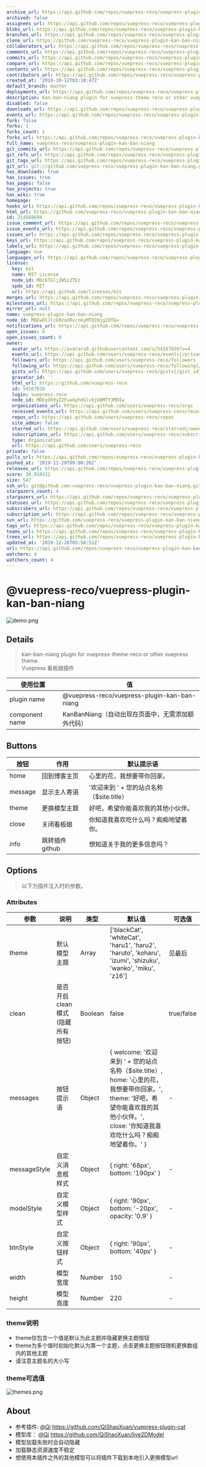 ```yaml
---
archive_url: https://api.github.com/repos/vuepress-reco/vuepress-plugin-kan-ban-niang/{archive_format}{/ref}
archived: false
assignees_url: https://api.github.com/repos/vuepress-reco/vuepress-plugin-kan-ban-niang/assignees{/user}
blobs_url: https://api.github.com/repos/vuepress-reco/vuepress-plugin-kan-ban-niang/git/blobs{/sha}
branches_url: https://api.github.com/repos/vuepress-reco/vuepress-plugin-kan-ban-niang/branches{/branch}
clone_url: https://github.com/vuepress-reco/vuepress-plugin-kan-ban-niang.git
collaborators_url: https://api.github.com/repos/vuepress-reco/vuepress-plugin-kan-ban-niang/collaborators{/collaborator}
comments_url: https://api.github.com/repos/vuepress-reco/vuepress-plugin-kan-ban-niang/comments{/number}
commits_url: https://api.github.com/repos/vuepress-reco/vuepress-plugin-kan-ban-niang/commits{/sha}
compare_url: https://api.github.com/repos/vuepress-reco/vuepress-plugin-kan-ban-niang/compare/{base}...{head}
contents_url: https://api.github.com/repos/vuepress-reco/vuepress-plugin-kan-ban-niang/contents/{+path}
contributors_url: https://api.github.com/repos/vuepress-reco/vuepress-plugin-kan-ban-niang/contributors
created_at: '2019-10-12T03:10:47Z'
default_branch: master
deployments_url: https://api.github.com/repos/vuepress-reco/vuepress-plugin-kan-ban-niang/deployments
description: Kan-ban-niang plugin for vuepress-theme-reco or other vuepress theme.
disabled: false
downloads_url: https://api.github.com/repos/vuepress-reco/vuepress-plugin-kan-ban-niang/downloads
events_url: https://api.github.com/repos/vuepress-reco/vuepress-plugin-kan-ban-niang/events
fork: false
forks: 1
forks_count: 1
forks_url: https://api.github.com/repos/vuepress-reco/vuepress-plugin-kan-ban-niang/forks
full_name: vuepress-reco/vuepress-plugin-kan-ban-niang
git_commits_url: https://api.github.com/repos/vuepress-reco/vuepress-plugin-kan-ban-niang/git/commits{/sha}
git_refs_url: https://api.github.com/repos/vuepress-reco/vuepress-plugin-kan-ban-niang/git/refs{/sha}
git_tags_url: https://api.github.com/repos/vuepress-reco/vuepress-plugin-kan-ban-niang/git/tags{/sha}
git_url: git://github.com/vuepress-reco/vuepress-plugin-kan-ban-niang.git
has_downloads: true
has_issues: true
has_pages: false
has_projects: true
has_wiki: true
homepage: ''
hooks_url: https://api.github.com/repos/vuepress-reco/vuepress-plugin-kan-ban-niang/hooks
html_url: https://github.com/vuepress-reco/vuepress-plugin-kan-ban-niang
id: 214568694
issue_comment_url: https://api.github.com/repos/vuepress-reco/vuepress-plugin-kan-ban-niang/issues/comments{/number}
issue_events_url: https://api.github.com/repos/vuepress-reco/vuepress-plugin-kan-ban-niang/issues/events{/number}
issues_url: https://api.github.com/repos/vuepress-reco/vuepress-plugin-kan-ban-niang/issues{/number}
keys_url: https://api.github.com/repos/vuepress-reco/vuepress-plugin-kan-ban-niang/keys{/key_id}
labels_url: https://api.github.com/repos/vuepress-reco/vuepress-plugin-kan-ban-niang/labels{/name}
language: Vue
languages_url: https://api.github.com/repos/vuepress-reco/vuepress-plugin-kan-ban-niang/languages
license:
  key: mit
  name: MIT License
  node_id: MDc6TGljZW5zZTEz
  spdx_id: MIT
  url: https://api.github.com/licenses/mit
merges_url: https://api.github.com/repos/vuepress-reco/vuepress-plugin-kan-ban-niang/merges
milestones_url: https://api.github.com/repos/vuepress-reco/vuepress-plugin-kan-ban-niang/milestones{/number}
mirror_url: null
name: vuepress-plugin-kan-ban-niang
node_id: MDEwOlJlcG9zaXRvcnkyMTQ1Njg2OTQ=
notifications_url: https://api.github.com/repos/vuepress-reco/vuepress-plugin-kan-ban-niang/notifications{?since,all,participating}
open_issues: 0
open_issues_count: 0
owner:
  avatar_url: https://avatars0.githubusercontent.com/u/54167020?v=4
  events_url: https://api.github.com/users/vuepress-reco/events{/privacy}
  followers_url: https://api.github.com/users/vuepress-reco/followers
  following_url: https://api.github.com/users/vuepress-reco/following{/other_user}
  gists_url: https://api.github.com/users/vuepress-reco/gists{/gist_id}
  gravatar_id: ''
  html_url: https://github.com/vuepress-reco
  id: 54167020
  login: vuepress-reco
  node_id: MDEyOk9yZ2FuaXphdGlvbjU0MTY3MDIw
  organizations_url: https://api.github.com/users/vuepress-reco/orgs
  received_events_url: https://api.github.com/users/vuepress-reco/received_events
  repos_url: https://api.github.com/users/vuepress-reco/repos
  site_admin: false
  starred_url: https://api.github.com/users/vuepress-reco/starred{/owner}{/repo}
  subscriptions_url: https://api.github.com/users/vuepress-reco/subscriptions
  type: Organization
  url: https://api.github.com/users/vuepress-reco
private: false
pulls_url: https://api.github.com/repos/vuepress-reco/vuepress-plugin-kan-ban-niang/pulls{/number}
pushed_at: '2019-11-29T09:08:26Z'
releases_url: https://api.github.com/repos/vuepress-reco/vuepress-plugin-kan-ban-niang/releases{/id}
score: 26.918322
size: 547
ssh_url: git@github.com:vuepress-reco/vuepress-plugin-kan-ban-niang.git
stargazers_count: 4
stargazers_url: https://api.github.com/repos/vuepress-reco/vuepress-plugin-kan-ban-niang/stargazers
statuses_url: https://api.github.com/repos/vuepress-reco/vuepress-plugin-kan-ban-niang/statuses/{sha}
subscribers_url: https://api.github.com/repos/vuepress-reco/vuepress-plugin-kan-ban-niang/subscribers
subscription_url: https://api.github.com/repos/vuepress-reco/vuepress-plugin-kan-ban-niang/subscription
svn_url: https://github.com/vuepress-reco/vuepress-plugin-kan-ban-niang
tags_url: https://api.github.com/repos/vuepress-reco/vuepress-plugin-kan-ban-niang/tags
teams_url: https://api.github.com/repos/vuepress-reco/vuepress-plugin-kan-ban-niang/teams
trees_url: https://api.github.com/repos/vuepress-reco/vuepress-plugin-kan-ban-niang/git/trees{/sha}
updated_at: '2019-12-26T05:56:51Z'
url: https://api.github.com/repos/vuepress-reco/vuepress-plugin-kan-ban-niang
watchers: 4
watchers_count: 4
---
```


# @vuepress-reco/vuepress-plugin-kan-ban-niang

![demo.png](https://raw.githubusercontent.com/vuepress-reco/vuepress-plugin-kan-ban-niang/master/images/demo.png)

## Details

> kan-ban-niang plugin for vuepress-theme-reco or other vuepress theme.  
> Vuepress 看板娘插件

|使用位置|值|
|-|-|
|plugin name|@vuepress-reco/vuepress-plugin-kan-ban-niang|
|component name|KanBanNiang（自动出现在页面中，无需添加额外代码）|

## Buttons

|按钮|作用|默认提示语|
|-|-|-|
|home|回到博客主页|心里的花，我想要带你回家。|
|message|显示主人寄语|'欢迎来到 ' + 您的站点名称（$site.title）|
|theme|更换模型主题|好吧，希望你能喜欢我的其他小伙伴。|
|close|关闭看板娘|你知道我喜欢吃什么吗？痴痴地望着你。|
|info|跳转插件github|想知道关于我的更多信息吗？|

## Options

> 以下为插件注入时的参数。

### Attributes

|参数|说明|类型|默认值|可选值|
|-|-|-|-|-|
|theme|默认模型主题|Array|['blackCat', 'whiteCat', 'haru1', 'haru2', 'haruto', 'koharu', 'izumi', 'shizuku', 'wanko', 'miku', 'z16']|见最后|
|clean|是否开启clean模式(隐藏所有按钮)|Boolean|false|true/false|
|messages|按钮提示语|Object|{ welcome: '欢迎来到 ' + 您的站点名称（$site.title）, home: '心里的花，我想要带你回家。', theme: '好吧，希望你能喜欢我的其他小伙伴。', close: '你知道我喜欢吃什么吗？痴痴地望着你。' }|-|
|messageStyle|自定义消息框样式|Object|{ right: '68px', bottom: '190px' }|-|
|modelStyle|自定义模型样式|Object|{ right: '90px', bottom: '-20px', opacity: '0.9' }|-|
|btnStyle|自定义按钮样式|Object|{ right: '90px', bottom: '40px' }|-|
|width|模型宽度|Number|150|-|
|height|模型高度|Number|220|-|

### theme说明

- theme仅包含一个值是默认为此主题并隐藏更换主题按钮
- theme为多个值时初始化默认为第一个主题，点击更换主题按钮随机更换数组内的其他主题
- 请注意主题名的大小写

### theme可选值

![themes.png](https://raw.githubusercontent.com/vuepress-reco/vuepress-plugin-kan-ban-niang/master/images/themes.png)

## About

- 参考插件: [@Qi](https://github.com/QiShaoXuan) https://github.com/QiShaoXuan/vuepress-plugin-cat  
- 模型库： [@Qi](https://github.com/QiShaoXuan) https://github.com/QiShaoXuan/live2DModel
- 模型加载失败时会自动隐藏
- 加载静态资源速度不稳定
- 想使用本插件之外的其他模型可以将插件下载到本地引入更换模型url
